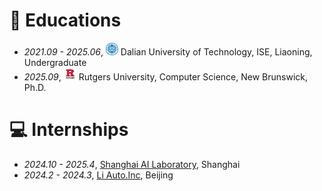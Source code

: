 
# 📖 Educations
- *2021.09 - 2025.06*, <a href="https://www.dlut.edu.cn/"><img class="svg" src="/images/dlut.jpg" width="20pt"></a> Dalian University of Technology, ISE, Liaoning, Undergraduate
- *2025.09*, <a href="https://www.rutgers.edu/"><img class="svg" src="/images/rutgers.jpeg" width="20pt"></a> Rutgers University, Computer Science, New Brunswick, Ph.D.

<!-- # 💬 Invited Talks
- *2022.02*, Hosted MLNLP seminar \| [\[Video\]](https://www.bilibili.com/video/BV1wF411x7qh)
- *2021.06*, Audio & Speech Synthesis, Huawei internal talk
- *2021.03*, Non-autoregressive Speech Synthesis, PaperWeekly & biendata \| [\[video\]](https://www.bilibili.com/video/BV1uf4y1t7Hr/)
- *2020.12*, Non-autoregressive Speech Synthesis, Huawei Noah's Ark Lab internal talk -->

# 💻 Internships
- *2024.10 - 2025.4*, [Shanghai AI Laboratory](https://www.shlab.org.cn/), Shanghai
- *2024.2 - 2024.3*, [Li Auto.Inc](https://www.lixiang.com/#li), Beijing
